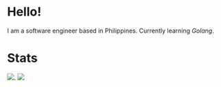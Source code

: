 # Hello!

I am a software engineer based in Philippines.
Currently learning *Golang*.

# Stats
<img src="https://github-readme-streak-stats.herokuapp.com/?user=laureanray&theme=black-ice&hide_border=true&stroke=0000&background=181818"/>. 
<a href="https://wakatime.com"><img src="https://wakatime.com/share/@laureanray/9584eda9-f873-4f92-ade0-11ef0dc2d664.png" /></a>
